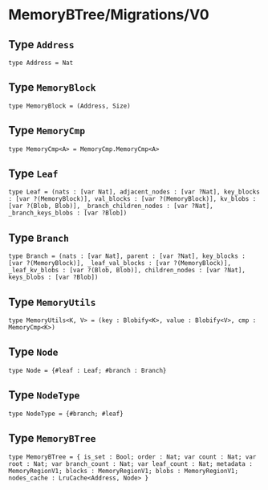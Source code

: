 # MemoryBTree/Migrations/V0

## Type `Address`
``` motoko no-repl
type Address = Nat
```


## Type `MemoryBlock`
``` motoko no-repl
type MemoryBlock = (Address, Size)
```


## Type `MemoryCmp`
``` motoko no-repl
type MemoryCmp<A> = MemoryCmp.MemoryCmp<A>
```


## Type `Leaf`
``` motoko no-repl
type Leaf = (nats : [var Nat], adjacent_nodes : [var ?Nat], key_blocks : [var ?(MemoryBlock)], val_blocks : [var ?(MemoryBlock)], kv_blobs : [var ?(Blob, Blob)], _branch_children_nodes : [var ?Nat], _branch_keys_blobs : [var ?Blob])
```


## Type `Branch`
``` motoko no-repl
type Branch = (nats : [var Nat], parent : [var ?Nat], key_blocks : [var ?(MemoryBlock)], _leaf_val_blocks : [var ?(MemoryBlock)], _leaf_kv_blobs : [var ?(Blob, Blob)], children_nodes : [var ?Nat], keys_blobs : [var ?Blob])
```


## Type `MemoryUtils`
``` motoko no-repl
type MemoryUtils<K, V> = (key : Blobify<K>, value : Blobify<V>, cmp : MemoryCmp<K>)
```


## Type `Node`
``` motoko no-repl
type Node = {#leaf : Leaf; #branch : Branch}
```


## Type `NodeType`
``` motoko no-repl
type NodeType = {#branch; #leaf}
```


## Type `MemoryBTree`
``` motoko no-repl
type MemoryBTree = { is_set : Bool; order : Nat; var count : Nat; var root : Nat; var branch_count : Nat; var leaf_count : Nat; metadata : MemoryRegionV1; blocks : MemoryRegionV1; blobs : MemoryRegionV1; nodes_cache : LruCache<Address, Node> }
```

